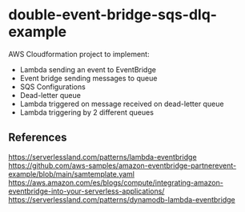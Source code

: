 # double-event-bridge-sqs-dlq-example

AWS Cloudformation project to implement:

- Lambda sending an event to EventBridge
- Event bridge sending messages to queue
- SQS Configurations
- Dead-letter queue
- Lambda triggered on message received on dead-letter queue
- Lambda triggering by 2 different queues

## References

https://serverlessland.com/patterns/lambda-eventbridge
https://github.com/aws-samples/amazon-eventbridge-partnerevent-example/blob/main/samtemplate.yaml
https://aws.amazon.com/es/blogs/compute/integrating-amazon-eventbridge-into-your-serverless-applications/
https://serverlessland.com/patterns/dynamodb-lambda-eventbridge
